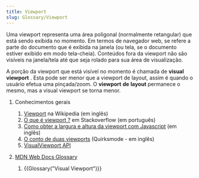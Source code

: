 ```yaml
---
title: Viewport
slug: Glossary/Viewport
---
```


Uma viewport representa uma área poligonal (normalmente retangular) que está sendo exibida no momento. Em termos de navegador web, se refere a parte do documento que é exibida na janela (ou tela, se o documento estiver exibido em modo tela-cheia). Conteúdos fora da viewport não são visíveis na janela/tela até que seja rolado para sua área de visualização.

A porção da viewport que está visível no momento é chamada de **visual viewport** . Esta pode ser menor que a viewport de layout, assim é quando o usuário efetua uma pinçada/zoom. O **viewport** **de** **layout** permanece o mesmo, mas a visual viewport se torna menor.

1. Conhecimentos gerais

   1. [Viewport](https://en.wikipedia.org/wiki/Viewport) na Wikipedia (em inglês)
   2. [O que é viewport ?](https://pt.stackoverflow.com/questions/272210/o-que-%C3%A9-view-port) em Stackoverflow (em português)
   3. [Como obter a largura e altura da viewport com Javascript](https://andylangton.co.uk/blog/development/get-viewportwindow-size-width-and-height-javascript) (em inglês)
   4. [O conto de duas viewports](https://www.quirksmode.org/mobile/viewports.html) (Quirksmode - em inglês)
   5. [VisualViewport API](/pt-BR/docs/Web/API/Visual_Viewport_API)

2. [MDN Web Docs Glossary](/pt-BR/docs/Glossary)

   1. {{Glossary("Visual Viewport")}}
